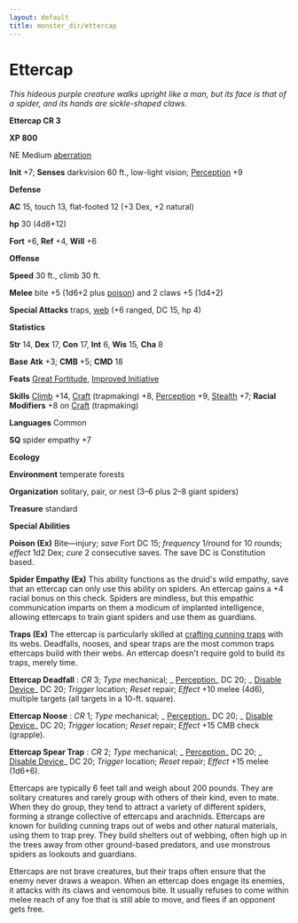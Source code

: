 ```yaml
---
layout: default
title: monster_dir/ettercap
---
```

# Ettercap

_This hideous purple creature walks upright like a man, but its face is that of a spider, and its hands are sickle-shaped claws._

**Ettercap CR 3**

**XP 800**

NE Medium [aberration](creatureTypes#_aberration)

**Init** +7; **Senses** darkvision 60 ft., low-light vision; [Perception](../skill_dir/perception#_perception) +9

**Defense**

**AC** 15, touch 13, flat-footed 12 (+3 Dex, +2 natural)

**hp** 30 (4d8+12)

**Fort** +6, **Ref** +4, **Will** +6

**Offense**

**Speed** 30 ft., climb 30 ft.

**Melee** bite +5 (1d6+2 plus [poison](universalMonsterRules#_poison)) and 2 claws +5 (1d4+2)

**Special Attacks** traps, [web](universalMonsterRules#_web) (+6 ranged, DC 15, hp 4)

**Statistics**

**Str** 14, **Dex** 17, **Con** 17, **Int** 6, **Wis** 15, **Cha** 8

**Base**  **Atk** +3; **CMB** +5; **CMD** 18

**Feats** [Great Fortitude](../feats#_great-fortitude), [Improved Initiative](../feats#_improved-initiative)

**Skills** [Climb](../skill_dir/climb#_climb) +14, [Craft](../skill_dir/craft#_craft) (trapmaking) +8, [Perception](../skill_dir/perception#_perception) +9, [Stealth](../skill_dir/stealth#_stealth) +7; **Racial Modifiers** +8 on [Craft](../skill_dir/craft#_craft) (trapmaking)

**Languages** Common

**SQ** spider empathy +7

**Ecology**

**Environment** temperate forests

**Organization** solitary, pair, or nest (3–6 plus 2–8 giant spiders)

**Treasure** standard

**Special Abilities**

**Poison (Ex)** Bite—injury; _save_ Fort DC 15; _frequency_ 1/round for 10 rounds; _effect_ 1d2 Dex; _cure_ 2 consecutive saves. The save DC is Constitution based.

**Spider Empathy (Ex)** This ability functions as the druid's wild empathy, save that an ettercap can only use this ability on spiders. An ettercap gains a +4 racial bonus on this check. Spiders are mindless, but this empathic communication imparts on them a modicum of implanted intelligence, allowing ettercaps to train giant spiders and use them as guardians.

**Traps (Ex)** The ettercap is particularly skilled at [crafting cunning traps](../environment#_traps) with its webs. Deadfalls, nooses, and spear traps are the most common traps ettercaps build with their webs. An ettercap doesn't require gold to build its traps, merely time.

**Ettercap Deadfall** : _CR_ 3; _Type_ mechanical; _ [Perception](../skill_dir/perception#_perception)_ DC 20; _ [Disable Device](../skill_dir/disableDevice#_disable-device)_ DC 20; _Trigger_ location; _Reset_ repair; _Effect_ +10 melee (4d6), multiple targets (all targets in a 10-ft. square).

**Ettercap Noose** : _CR_ 1; _Type_ mechanical; _ [Perception](../skill_dir/perception#_perception)_ DC 20; _ [Disable Device](../skill_dir/disableDevice#_disable-device)_ DC 20; _Trigger_ location; _Reset_ repair; _Effect_ +15 CMB check (grapple).

**Ettercap Spear Trap** : _CR_ 2; _Type_ mechanical; _ [Perception](../skill_dir/perception#_perception)_ DC 20; _ [Disable Device](../skill_dir/disableDevice#_disable-device)_ DC 20; _Trigger_ location; _Reset_ repair; _Effect_ +15 melee (1d6+6).

Ettercaps are typically 6 feet tall and weigh about 200 pounds. They are solitary creatures and rarely group with others of their kind, even to mate. When they do group, they tend to attract a variety of different spiders, forming a strange collective of ettercaps and arachnids. Ettercaps are known for building cunning traps out of webs and other natural materials, using them to trap prey. They build shelters out of webbing, often high up in the trees away from other ground-based predators, and use monstrous spiders as lookouts and guardians.

Ettercaps are not brave creatures, but their traps often ensure that the enemy never draws a weapon. When an ettercap does engage its enemies, it attacks with its claws and venomous bite. It usually refuses to come within melee reach of any foe that is still able to move, and flees if an opponent gets free.

